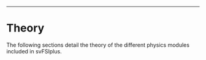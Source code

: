 
<br>
<hr class="rounded">

<h1> Theory </h1>

The following sections detail the theory of the different physics modules included in svFSIplus.


